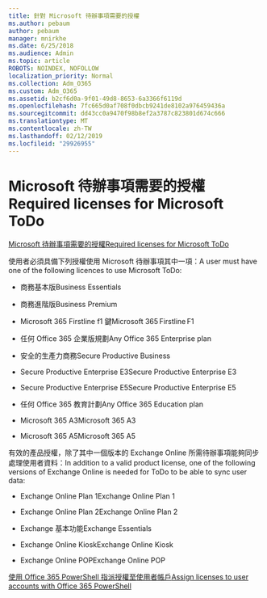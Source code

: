 ```yaml
---
title: 針對 Microsoft 待辦事項需要的授權
ms.author: pebaum
author: pebaum
manager: mnirkhe
ms.date: 6/25/2018
ms.audience: Admin
ms.topic: article
ROBOTS: NOINDEX, NOFOLLOW
localization_priority: Normal
ms.collection: Adm_O365
ms.custom: Adm_O365
ms.assetid: b2cf6d0a-9f01-49d8-8653-6a3366f6119d
ms.openlocfilehash: 7fc665d0af708f0dbcb9241de8102a976459436a
ms.sourcegitcommit: dd43cc0a9470f98b8ef2a3787c823801d674c666
ms.translationtype: MT
ms.contentlocale: zh-TW
ms.lasthandoff: 02/12/2019
ms.locfileid: "29926955"
---
```

# <a name="required-licenses-for-microsoft-todo"></a><span data-ttu-id="812b1-102">Microsoft 待辦事項需要的授權</span><span class="sxs-lookup"><span data-stu-id="812b1-102">Required licenses for Microsoft ToDo</span></span>

[<span data-ttu-id="812b1-103">Microsoft 待辦事項需要的授權</span><span class="sxs-lookup"><span data-stu-id="812b1-103">Required licenses for Microsoft ToDo</span></span>](https://support.office.com/article/381e9d1b-c500-49b5-973e-890fd86528d7.aspx)
  
<span data-ttu-id="812b1-104">使用者必須具備下列授權使用 Microsoft 待辦事項其中一項：</span><span class="sxs-lookup"><span data-stu-id="812b1-104">A user must have one of the following licences to use Microsoft ToDo:</span></span>
  
- <span data-ttu-id="812b1-105">商務基本版</span><span class="sxs-lookup"><span data-stu-id="812b1-105">Business Essentials</span></span>
    
- <span data-ttu-id="812b1-106">商務進階版</span><span class="sxs-lookup"><span data-stu-id="812b1-106">Business Premium</span></span>
    
- <span data-ttu-id="812b1-107">Microsoft 365 Firstline f1 鍵</span><span class="sxs-lookup"><span data-stu-id="812b1-107">Microsoft 365 Firstline F1</span></span>
    
- <span data-ttu-id="812b1-108">任何 Office 365 企業版規劃</span><span class="sxs-lookup"><span data-stu-id="812b1-108">Any Office 365 Enterprise plan</span></span>
    
- <span data-ttu-id="812b1-109">安全的生產力商務</span><span class="sxs-lookup"><span data-stu-id="812b1-109">Secure Productive Business</span></span>
    
- <span data-ttu-id="812b1-110">Secure Productive Enterprise E3</span><span class="sxs-lookup"><span data-stu-id="812b1-110">Secure Productive Enterprise E3</span></span>
    
- <span data-ttu-id="812b1-111">Secure Productive Enterprise E5</span><span class="sxs-lookup"><span data-stu-id="812b1-111">Secure Productive Enterprise E5</span></span>
    
- <span data-ttu-id="812b1-112">任何 Office 365 教育計劃</span><span class="sxs-lookup"><span data-stu-id="812b1-112">Any Office 365 Education plan</span></span>
    
- <span data-ttu-id="812b1-113">Microsoft 365 A3</span><span class="sxs-lookup"><span data-stu-id="812b1-113">Microsoft 365 A3</span></span>
    
- <span data-ttu-id="812b1-114">Microsoft 365 A5</span><span class="sxs-lookup"><span data-stu-id="812b1-114">Microsoft 365 A5</span></span>
    
<span data-ttu-id="812b1-115">有效的產品授權，除了其中一個版本的 Exchange Online 所需待辦事項能夠同步處理使用者資料：</span><span class="sxs-lookup"><span data-stu-id="812b1-115">In addition to a valid product license, one of the following versions of Exchange Online is needed for ToDo to be able to sync user data:</span></span> 
  
- <span data-ttu-id="812b1-116">Exchange Online Plan 1</span><span class="sxs-lookup"><span data-stu-id="812b1-116">Exchange Online Plan 1</span></span>
    
- <span data-ttu-id="812b1-117">Exchange Online Plan 2</span><span class="sxs-lookup"><span data-stu-id="812b1-117">Exchange Online Plan 2</span></span>
    
- <span data-ttu-id="812b1-118">Exchange 基本功能</span><span class="sxs-lookup"><span data-stu-id="812b1-118">Exchange Essentials</span></span>
    
- <span data-ttu-id="812b1-119">Exchange Online Kiosk</span><span class="sxs-lookup"><span data-stu-id="812b1-119">Exchange Online Kiosk</span></span>
    
- <span data-ttu-id="812b1-120">Exchange Online POP</span><span class="sxs-lookup"><span data-stu-id="812b1-120">Exchange Online POP</span></span>
    
[<span data-ttu-id="812b1-121">使用 Office 365 PowerShell 指派授權至使用者帳戶</span><span class="sxs-lookup"><span data-stu-id="812b1-121">Assign licenses to user accounts with Office 365 PowerShell</span></span>](https://docs.microsoft.com/office365/enterprise/powershell/assign-licenses-to-user-accounts-with-office-365-powershell )
  


